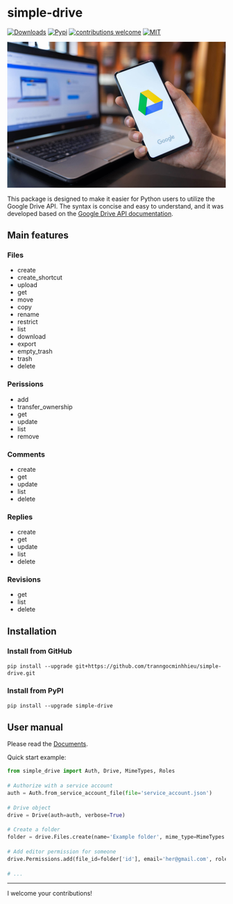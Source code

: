 # simple-drive
[![Downloads](https://img.shields.io/pypi/dm/simple-drive)](https://pypi.org/project/simple-drive)
[![Pypi](https://img.shields.io/pypi/v/simple-drive?label=pip&logo=PyPI&logoColor=white)](https://pypi.org/project/simple-drive)
[![contributions welcome](https://img.shields.io/badge/contributions-welcome-brightgreen.svg)](https://github.com/tranngocminhhieu/simple-drive/issues)
[![MIT](https://img.shields.io/github/license/tranngocminhhieu/simple-drive)](https://github.com/tranngocminhhieu/simple-drive/blob/main/LICENSE)

![simple-drive.jpg](https://raw.githubusercontent.com/tranngocminhhieu/simple-drive/main/docs/simple-drive.jpg)

This package is designed to make it easier for Python users to utilize the Google Drive API. The syntax is concise and easy to understand, and it was developed based on the [Google Drive API documentation](https://developers.google.com/drive/api/).

## Main features

### Files
- create
- create_shortcut
- upload
- get
- move
- copy
- rename
- restrict
- list
- download
- export
- empty_trash
- trash
- delete

### Perissions
- add
- transfer_ownership
- get
- update
- list
- remove

### Comments
- create
- get
- update
- list
- delete

### Replies
- create
- get
- update
- list
- delete

### Revisions
- get
- list
- delete

## Installation
### Install from GitHub
```shell
pip install --upgrade git+https://github.com/tranngocminhhieu/simple-drive.git
```
### Install from PyPI
```shell
pip install --upgrade simple-drive
```

##  User manual

Please read the [Documents](https://tranngocminhhieu.gitbook.io/simple-drive).

Quick start example:

```python
from simple_drive import Auth, Drive, MimeTypes, Roles

# Authorize with a service account
auth = Auth.from_service_account_file(file='service_account.json')

# Drive object
drive = Drive(auth=auth, verbose=True)

# Create a folder
folder = drive.Files.create(name='Example folder', mime_type=MimeTypes.FOLDER, dest_folder_id=None)

# Add editor permission for someone
drive.Permissions.add(file_id=folder['id'], email='her@gmail.com', role=Roles.EDITOR)

# ...
```

---

I welcome your contributions!